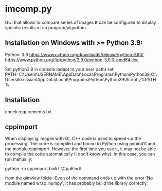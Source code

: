 # imcomp.py

GUI that allows to compare series of images
It can be configured to display specific results of an program/algorithm

## Installation on Windows with >= Python 3.9:

Python: 3.9
https://www.python.org/downloads/release/python-390/
https://www.python.org/ftp/python/3.9.0/python-3.9.0-amd64.exe

Set python3.9 in console (adapt to your user path)
set PATH=C:\Users\USERNAME\AppData\Local\Programs\Python\Python39\;C:\Users\kkrissian\AppData\Local\Programs\Python\Python39\Scripts;%PATH%

## Installation
check requirements.txt

## cppimport
When displaying images with Qt, C++ code is used to speed-up the processing.
The code is compiled and bound to Python using pybind11 and the module cppimport.
However, the first time you use it, it may not be able to compile the code automatically (I don't know why).
In this case, you can run manually:

  python -m cppimport build .\CppBind\

from the qimview folder. Even of the command ends up with the error 'No module named wrap_numpy', it has probably build the library correctly.
